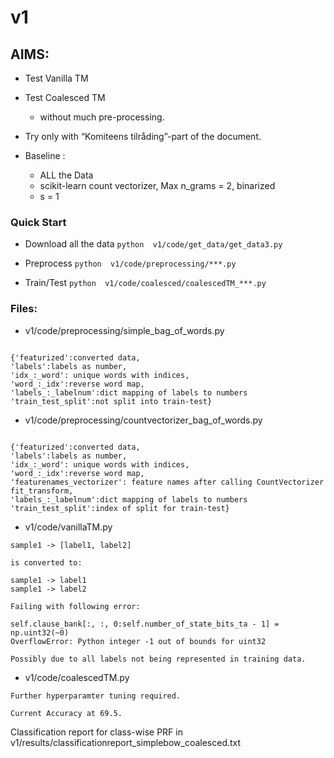 # v1

## AIMS:

 - Test Vanilla TM 
 - Test Coalesced TM 
     - without much pre-processing. 

- Try only with “Komiteens tilråding”-part of the document.

- Baseline :
    - ALL the Data
    - scikit-learn count vectorizer, Max n_grams = 2, binarized
    - s = 1
 
### Quick Start

- Download all the data
  ```python  v1/code/get_data/get_data3.py```

- Preprocess
  ```python  v1/code/preprocessing/***.py```

- Train/Test
  ```python  v1/code/coalesced/coalescedTM_***.py```

### Files:

- v1/code/preprocessing/simple_bag_of_words.py

```Creates present/absent features w.r.t. bag of words. Saves following in processed_data/simple_bag_of_words_features.pkl.gz

{'featurized':converted data, 
'labels':labels as number,
'idx_:_word': unique words with indices,
'word_:_idx':reverse word map, 
'labels_:_labelnum':dict mapping of labels to numbers
'train_test_split':not split into train-test}
```

- v1/code/preprocessing/countvectorizer_bag_of_words.py

```Creates features w.r.t. CountVectorizer. Saves following in processed_data/countvectorizer_bag_of_words_features.pkl.gz

{'featurized':converted data, 
'labels':labels as number,
'idx_:_word': unique words with indices,
'word_:_idx':reverse word map,
'featurenames_vectorizer': feature names after calling CountVectorizer fit_transform,
'labels_:_labelnum':dict mapping of labels to numbers
'train_test_split':index of split for train-test}
```

- v1/code/vanillaTM.py

```
sample1 -> [label1, label2]

is converted to:

sample1 -> label1
sample1 -> label2

Failing with following error:

self.clause_bank[:, :, 0:self.number_of_state_bits_ta - 1] = np.uint32(~0)
OverflowError: Python integer -1 out of bounds for uint32

Possibly due to all labels not being represented in training data.
```

- v1/code/coalescedTM.py

```
Further hyperparamter tuning required.

Current Accuracy at 69.5.

```
Classification report for class-wise PRF in v1/results/classificationreport_simplebow_coalesced.txt

